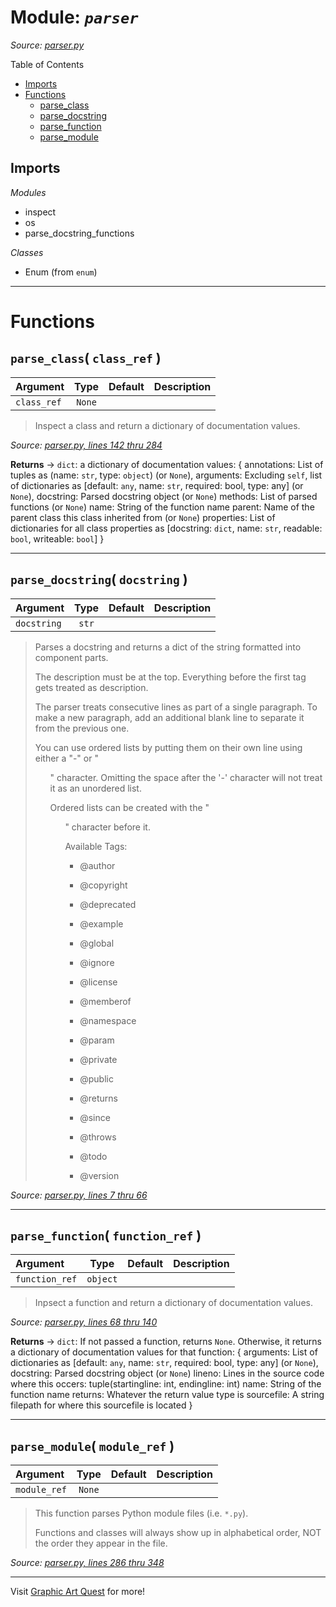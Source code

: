 # Module: _`parser`_

_Source: [parser.py](src\parser.py)_


Table of Contents

- [Imports](#imports)
- [Functions](#functions)
    - [parse_class](#parse_class)
    - [parse_docstring](#parse_docstring)
    - [parse_function](#parse_function)
    - [parse_module](#parse_module)

## Imports

*Modules*
- inspect
- os
- parse_docstring_functions

*Classes*
- Enum (from `enum`)

----

# Functions

## `parse_class`( **`class_ref`** )<a id='parse_class'></a>



|Argument |Type |Default | Description
|:---|:---:|:---|:---|
|`class_ref` |`None` | | |



> Inspect a class and return a dictionary of documentation values.

_Source: [parser.py, lines 142 thru 284](src\parser.py)_

**Returns** -> `dict`: a dictionary of documentation values: { annotations: List of tuples as (name: `str`, type: `object`) (or `None`), arguments: Excluding `self`, list of dictionaries as [default: `any`, name: `str`, required: bool, type: any] (or `None`), docstring: Parsed docstring object (or `None`) methods: List of parsed functions (or `None`) name: String of the function name parent: Name of the parent class this class inherited from (or `None`) properties: List of dictionaries for all class properties as [docstring: `dict`, name: `str`, readable: `bool`, writeable: `bool`] }

----

## `parse_docstring`( **`docstring`** )<a id='parse_docstring'></a>



|Argument |Type |Default | Description
|:---|:---:|:---|:---|
|`docstring` |`str` | | |



> Parses a docstring and returns a dict of the string formatted into component parts.
>
> The description must be at the top. Everything before the first tag gets treated as description.
>
> The parser treats consecutive lines as part of a single paragraph. To make a new paragraph, add an additional blank line to separate it from the previous one.
>
> You can use ordered lists by putting them on their own line using either a "-" or "<ul>" character. Omitting the space after the '-' character will not treat it as an unordered list.
>
> Ordered lists can be created with the "<ol>" character before it.
>
> Available Tags:
>
> - @author
>
> - @copyright
>
> - @deprecated
>
> - @example
>
> - @global
>
> - @ignore
>
> - @license
>
> - @memberof
>
> - @namespace
>
> - @param
>
> - @private
>
> - @public
>
> - @returns
>
> - @since
>
> - @throws
>
> - @todo
>
> - @version

_Source: [parser.py, lines 7 thru 66](src\parser.py)_

----

## `parse_function`( **`function_ref`** )<a id='parse_function'></a>



|Argument |Type |Default | Description
|:---|:---:|:---|:---|
|`function_ref` |`object` | | |



> Inpsect a function and return a dictionary of documentation values.

_Source: [parser.py, lines 68 thru 140](src\parser.py)_

**Returns** -> `dict`: If not passed a function, returns `None`. Otherwise, it returns a dictionary of documentation values for that function:
{ arguments: List of dictionaries as [default: `any`, name: `str`, required: bool, type: any] (or `None`), docstring: Parsed docstring object (or `None`) lineno: Lines in the source code where this occers: tuple(startingline: int, endingline: int) name: String of the function name returns: Whatever the return value type is sourcefile: A string filepath for where this sourcefile is located }

----

## `parse_module`( **`module_ref`** )<a id='parse_module'></a>



|Argument |Type |Default | Description
|:---|:---:|:---|:---|
|`module_ref` |`None` | | |



> This function parses Python module files (i.e. `*.py`).
>
> Functions and classes will always show up in alphabetical order, NOT the order they appear in the file.

_Source: [parser.py, lines 286 thru 348](src\parser.py)_

----

Visit [Graphic Art Quest](https://www.GraphicArtQuest.com) for more!